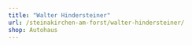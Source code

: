 ```yaml
---
title: "Walter Hindersteiner"
url: /steinakirchen-am-forst/walter-hindersteiner/
shop: Autohaus
---
```

